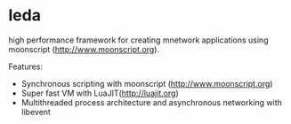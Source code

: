 leda
====

high performance framework for creating mnetwork applications using moonscript (http://www.moonscript.org). 

Features:

* Synchronous scripting with moonscript (http://www.moonscript.org)
* Super fast VM with LuaJIT(http://luajit.org)
* Multithreaded process architecture and asynchronous networking with libevent

  


